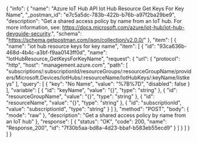 {
  "info": {
    "name": "Azure IoT Hub API Iot Hub Resource Get Keys For Key Name",
    "_postman_id": "e7c5a5dc-783b-422b-b76b-a97f2ba29be9",
    "description": "Get a shared access policy by name from an IoT hub. For more information, see: https://docs.microsoft.com/azure/iot-hub/iot-hub-devguide-security.",
    "schema": "https://schema.getpostman.com/json/collection/v2.0.0/"
  },
  "item": [
    {
      "name": "iot hub resource keys for key name",
      "item": [
        {
          "id": "93ca636b-468d-4b4c-a3bf-f9aa0143ff0d",
          "name": "IotHubResource_GetKeysForKeyName",
          "request": {
            "url": {
              "protocol": "http",
              "host": "management.azure.com",
              "path": [
                "subscriptions/:subscriptionId/resourceGroups/:resourceGroupName/providers/Microsoft.Devices/IotHubs/:resourceName/IotHubKeys/:keyName/listkeys"
              ],
              "query": [
                {
                  "key": "No Name",
                  "value": "%7B%7D",
                  "disabled": false
                }
              ],
              "variable": [
                {
                  "id": "keyName",
                  "value": "{}",
                  "type": "string"
                },
                {
                  "id": "resourceGroupName",
                  "value": "{}",
                  "type": "string"
                },
                {
                  "id": "resourceName",
                  "value": "{}",
                  "type": "string"
                },
                {
                  "id": "subscriptionId",
                  "value": "subscriptionId",
                  "type": "string"
                }
              ]
            },
            "method": "POST",
            "body": {
              "mode": "raw"
            },
            "description": "Get a shared access policy by name from an IoT hub"
          },
          "response": [
            {
              "status": "OK",
              "code": 200,
              "name": "Response_200",
              "id": "7f30b5aa-bd8a-4d23-bbaf-b583eb55ecd9"
            }
          ]
        }
      ]
    }
  ]
}
